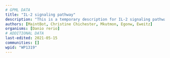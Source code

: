 ```yaml
---
# GPML DATA
title: "IL-2 signaling pathway"
description: "This is a temporary description for IL-2 signaling pathway"
authors: [MaintBot, Christine Chichester, Mkutmon, Egonw, Eweitz]
organisms: [Danio rerio]
# ADDITIONAL DATA
last-edited: 2021-05-15
communities: []
wpid: "WP1319"
---
```

